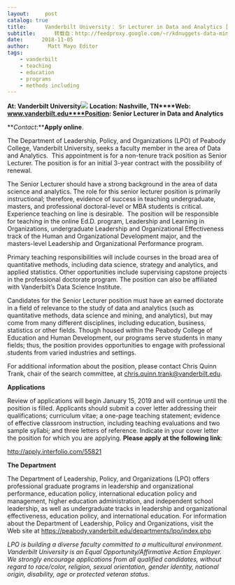 ```yaml
---
layout:     post
catalog: true
title:      Vanderbilt University： Sr Lecturer in Data and Analytics [Nashville, TN]
subtitle:      转载自：http://feedproxy.google.com/~r/kdnuggets-data-mining-analytics/~3/66JWvsurKl4/11-05-vanderbilt-university-sr-lecturer-data-analytics.html
date:      2018-11-05
author:      Matt Mayo Editor
tags:
    - vanderbilt
    - teaching
    - education
    - programs
    - methods including
---
```


**At: Vanderbilt University**![](http://feedproxy.google.com/jimg/vanderbilt-logo.jpg)
**Location: Nashville, TN****Web: www.vanderbilt.edu****Position: Senior Lecturer in Data and Analytics**

**_Contact_:****Apply online**.

The Department of Leadership, Policy, and Organizations (LPO) of Peabody College, Vanderbilt University, seeks a faculty member in the area of Data and Analytics.  This appointment is for a non-tenure track position as Senior Lecturer. The position is for an initial 3-year contract with the possibility of renewal.

The Senior Lecturer should have a strong background in the area of data science and analytics. The role for this senior lecturer position is primarily instructional; therefore, evidence of success in teaching undergraduate, masters, and professional doctoral-level or MBA students is critical. Experience teaching on line is desirable.  The position will be responsible for teaching in the online Ed.D. program, Leadership and Learning in Organizations, undergraduate Leadership and Organizational Effectiveness track of the Human and Organizational Development major, and the masters-level Leadership and Organizational Performance program.

Primary teaching responsibilities will include courses in the broad area of quantitative methods, including data science, strategy and analytics, and applied statistics. Other opportunities include supervising capstone projects in the professional doctorate program. The position can also be affiliated with Vanderbilt’s Data Science Institute.

Candidates for the Senior Lecturer position must have an earned doctorate in a field of relevance to the study of data and analytics (such as quantitative methods, data science and mining, and analytics), but may come from many different disciplines, including education, business, statistics or other fields. Though housed within the Peabody College of Education and Human Development, our programs serve students in many fields; thus, the position provides opportunities to engage with professional students from varied industries and settings. 

For additional information about the position, please contact Chris Quinn Trank, chair of the search committee, at chris.quinn.trank@vanderbilt.edu.

**Applications**

Review of applications will begin January 15, 2019 and will continue until the position is filled. Applicants should submit a cover letter addressing their qualifications; curriculum vitae; a one-page teaching statement; evidence of effective classroom instruction, including teaching evaluations and two sample syllabi; and three letters of reference. Indicate in your cover letter the position for which you are applying. **Please apply at the following link**: 

http://apply.interfolio.com/55821 

**The Department**

The Department of Leadership, Policy, and Organizations (LPO) offers professional graduate programs in leadership and organizational performance, education policy, international education policy and management, higher education administration, and independent school leadership, as well as undergraduate tracks in leadership and organizational effectiveness, education policy, and international education. For information about the Department of Leadership, Policy and Organizations, visit the Web site at https://peabody.vanderbilt.edu/departments/lpo/index.php

*LPO is building a diverse faculty committed to a multicultural environment. Vanderbilt University is an Equal Opportunity/Affirmative Action Employer. We strongly encourage applications from all qualified candidates, without regard to race/color, religion, sexual orientation, gender identity, national origin, disability, age or protected veteran status.*
